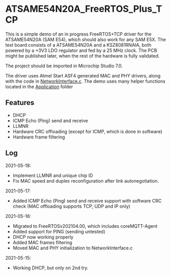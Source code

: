 ATSAME54N20A_FreeRTOS_Plus_TCP
==============================

This is a simple demo of an in progress FreeRTOS+TCP driver for the ATSAME54N20A (SAM E54), which should also work for any SAM E5X.
The test board consists of a ATSAME54N20A and a KSZ8081RNAIA, both powered by a +3V3 LDO regulator and fed by a 25 MHz clock.
The PCB might be published later, when the rest of the hardware is fully validated.

The project should be imported in Microchip Studio 7.0.

The driver uses Atmel Start ASF4 generated MAC and PHY drivers, along with the code in [NetworkInterface.c](ATSAME54N20A_FreeRTOS_Plus_TCP/FreeRTOS/FreeRTOS-Plus-TCP/portable/NetworkInterface/ATSAME5/NetworkInterface.c).
The demo uses many helper functions located in the [Application](ATSAME54N20A_FreeRTOS_Plus_TCP/Application/) folder

Features
--------
- DHCP
- ICMP Echo (Ping) send and receive
- LLMNR
- Hardware CRC offloading (except for ICMP, which is done in software)
- Hardware frame filtering


Log
---

2021-05-18:
- Implement LLMNR and unique chip ID
- Fix MAC speed and duplex reconfiguration after link autonegotiation.


2021-05-17:
- Added ICMP Echo (Ping) send and receive support with software CRC check (MAC offloading supports TCP, UDP and IP only)


2021-05-16: 
- Migrated to FreeRTOSv202104.00, which includes coreMQTT-Agent
- Added support for PING (sending untested)
- DHCP now working properly
- Added MAC frames filtering
- Moved MAC and PHY initialization to NetworkInterface.c


2021-05-15: 
- Working DHCP, but only on 2nd try.